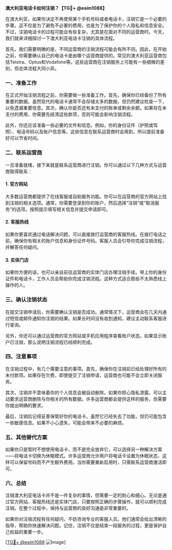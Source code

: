 **澳大利亚电话卡如何注销？【TG💪+ @esim1088】**

在澳大利亚，如果你决定不再使用某个手机号码或者电话卡，注销它是一个必要的步骤。这不仅是为了避免不必要的费用，也是为了保护你的个人隐私和信息安全。不过，注销电话卡的过程可能会有些复杂，尤其是在面对不同的运营商时。今天，我们就来详细探讨一下澳大利亚电话卡注销的具体流程。

首先，我们需要明确的是，不同运营商的注销流程可能会有所不同。因此，在开始之前，你需要确认自己的电话卡是由哪个运营商提供的。常见的澳大利亚运营商包括Telstra、Optus和Vodafone等。这些运营商在注销服务上可能有一些细微的差别，但总体流程大同小异。

### 一、准备工作

在正式开始注销流程之前，你需要做一些准备工作。首先，确保你已经备份了所有重要的数据。虽然现代的电话卡通常不会存储太多的数据，但仍然建议检查一下，以免遗漏重要信息。其次，确认你是否还有未支付的账单或剩余余额。如果存在未支付的费用，你需要先结清这些款项，否则可能会影响注销流程。

此外，你还应该准备一些必要的文件和信息。例如，你的身份证件（护照或驾照）、电话号码以及账户信息等。这些信息在联系运营商时会用到，所以提前准备好可以节省时间。

### 二、联系运营商

一旦准备就绪，接下来就是联系运营商进行注销。你可以通过以下几种方式与运营商取得联系：

#### 1. 官方网站

大多数运营商都提供了在线客服或自助服务功能。你可以在运营商的官方网站上找到注销的相关选项。通常，你需要登录到你的账户，然后选择“注销”或“取消服务”的选项。按照提示填写相关信息并提交申请即可。

#### 2. 客服热线

如果你更喜欢通过电话解决问题，可以直接拨打运营商的客服热线。在拨打电话之前，确保你有相关的账户信息和身份证件号码。客服人员会引导你完成注销流程，并解答任何疑问。

#### 3. 实体门店

如果你方便的话，也可以亲自前往运营商的实体门店办理注销手续。带上你的身份证件和电话卡，工作人员会帮助你完成注销流程。这种方式适合那些不太熟悉线上操作的人。

### 三、确认注销状态

在提交注销申请后，你需要确认注销是否成功。通常情况下，运营商会在几天内通过短信或邮件通知你注销的结果。如果长时间没有收到通知，建议主动联系客服进行查询。

另外，你还可以通过运营商的官方网站或手机应用程序查看账户状态。如果显示账户已注销，那么说明注销流程已经顺利完成。

### 四、注意事项

在注销过程中，有几个需要注意的事项。首先，确保你在注销前已经处理好所有的未付款项。如果存在欠费，即使提交了注销申请，运营商也可能不会立即关闭服务。

其次，注销并不意味着你的个人信息会被自动删除。如果你担心隐私泄露，可以主动要求运营商删除与你相关的所有数据。许多运营商都会提供这样的服务，但需要你提出明确的要求。

最后，注销后记得妥善保管好你的电话卡。虽然它已经失去了功能，但仍可能包含一些敏感信息。如果不小心遗失，可能会带来不必要的麻烦。

### 五、其他替代方案

如果你只是暂时不想使用电话卡，而不是完全放弃它，可以选择另一种解决方案——将电话卡切换为休眠模式。许多运营商允许用户将电话卡设置为休眠状态，这样可以保留号码而不产生额外费用。当你需要重新启用时，只需联系运营商激活即可。

### 六、总结

注销澳大利亚电话卡并不是一件复杂的事情，但需要一定的耐心和细心。无论是通过官方网站、客服热线还是实体门店，只要按照正确的步骤操作，就可以顺利完成注销。在整个过程中，保持与运营商的良好沟通是非常重要的。

如果你对注销流程有任何疑问，不妨咨询专业的客服人员。他们通常会给出清晰的指导，帮助你快速解决问题。记住，注销不仅是结束一段服务的过程，更是保护自己权益的重要一步。

[[TG💪+ @esim1088](https://t.me/s/esim1088) ![Image](https://i.postimg.cc/4NQfJmqS/Snipaste-2025-05-13-00-14-12.png)]